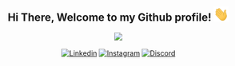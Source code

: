 <div align="center">
<h2> Hi There, Welcome to my Github profile! <img src="./assets/Hi.gif" width="30"></h2>

<img src="https://user-images.githubusercontent.com/73097560/115834477-dbab4500-a447-11eb-908a-139a6edaec5c.gif">

[![Linkedin](https://img.shields.io/badge/-Connect-red?style=for-the-badge&logo=Linkedin&logoColor=white&color=0E76A8&link=https://www.linkedin.com/in/higor-koakovski-a33555212/)](https://www.linkedin.com/in/higor-koakovski-a33555212/)
[![Instagram](https://img.shields.io/badge/-Follow-red?style=for-the-badge&logo=Instagram&logoColor=white&color=833AB4&link=https://www.instagram.com/higor.koakovski/)](https://www.instagram.com/higor.koakovski/)
[![Discord](https://img.shields.io/badge/-Contact-red?style=for-the-badge&logo=Discord&logoColor=white&color=7289DA&link=https://discordapp.com/users/981861090893922364)](https://discordapp.com/users/981861090893922364)

</div>
